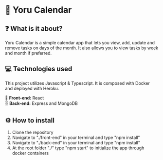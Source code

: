 # :crescent_moon: Yoru Calendar

## :question: What is it about?
Yoru Calendar is a simple calendar app that lets you view, add, update and remove tasks on days of the month. It also allows you to view tasks by week and month if preferred.

## :computer: Technologies used
This project utilizes Javascript & Typescript. It is composed with Docker and deployed with Heroku.

:page_with_curl: **Front-end:** React <br>
:file_cabinet: **Back-end:** Express and MongoDB

## :gear: How to install
1. Clone the repository
2. Navigate to "./front-end" in your terminal and type "npm install"
3. Navigate to "./back-end" in your terminal and type "npm install"
4. At the root folder "./" type "npm start" to initialize the app through docker containers
